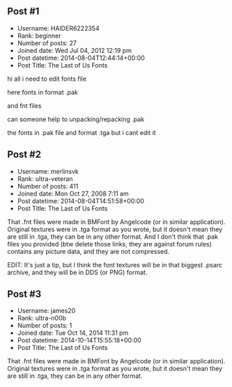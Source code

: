 ## Post #1
- Username: HAIDER6222354
- Rank: beginner
- Number of posts: 27
- Joined date: Wed Jul 04, 2012 12:19 pm
- Post datetime: 2014-08-04T12:44:14+00:00
- Post Title: The Last of Us Fonts

hi all i need to edit fonts file 

here fonts in format .pak <link removed due forum rules violation>

and fnt files 

<link removed due forum rules violation>

can someone help to unpacking/repacking .pak 

the fonts in .pak file and format .tga but i cant  edit it
## Post #2
- Username: merlinsvk
- Rank: ultra-veteran
- Number of posts: 411
- Joined date: Mon Oct 27, 2008 7:11 am
- Post datetime: 2014-08-04T14:51:58+00:00
- Post Title: The Last of Us Fonts

That .fnt files were made in BMFont by Angelcode (or in similar application). Original textures were in .tga format as you wrote, but it doesn't mean they are still in .tga, they can be in any other format.
And I don't think that .pak files you provided (btw delete those links, they are against forum rules) contains any picture data, and they are not compressed.

EDIT: It's just a tip, but I think the font textures will be in that biggest .psarc archive, and they will be in DDS (or PNG) format.
## Post #3
- Username: james20
- Rank: ultra-n00b
- Number of posts: 1
- Joined date: Tue Oct 14, 2014 11:31 pm
- Post datetime: 2014-10-14T15:55:18+00:00
- Post Title: The Last of Us Fonts

That .fnt files were made in BMFont by Angelcode (or in similar application). Original textures were in .tga format as you wrote, but it doesn't mean they are still in .tga, they can be in any other format.
